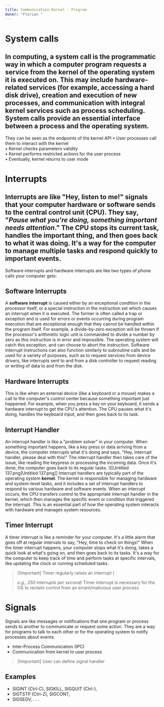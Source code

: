 ```yaml
---
title: Communication Kernel - Program
Owner: "Florian "
---
```

# System calls
In computing, a **system call** is the programmatic way in which a computer program requests a service from the kernel of the operating system it is executed on. This may include hardware-related services (for example, accessing a hard disk drive), creation and execution of new processes, and communication with integral kernel services such as process scheduling. System calls provide an essential interface between a process and the operating system.
---
They can be seen as the endpoints of the kernel API
• User processes call them to interact with the kernel  
• Kernel checks parameters validity  
• Kernel performs restricted actions for the user process  
• Eventually, kernel returns to user mode
# Interrupts
Interrupts are like "Hey, listen to me!" signals that your computer hardware or software sends to the central control unit (CPU). They say, "_Pause what you're doing, something important needs attention_." The CPU stops its current task, handles the important thing, and then goes back to what it was doing. It's a way for the computer to manage multiple tasks and respond quickly to important events.
---
Software interrupts and hardware interrupts are like two types of phone calls your computer gets:
## Software Interrupts
A **software interrupt** is caused either by an exceptional condition in the processor itself, or a special instruction in the instruction set which causes an interrupt when it is executed. The former is often called a trap or exception and is used for errors or events occurring during program execution that are exceptional enough that they cannot be handled within the program itself. For example, a divide-by-zero exception will be thrown if the processor's arithmetic logic unit is commanded to divide a number by zero as this instruction is in error and impossible. The operating system will catch this exception, and can choose to abort the instruction. Software interrupt instructions can also function similarly to subroutine calls and be used for a variety of purposes, such as to request services from device drivers, like interrupts sent to and from a disk controller to request reading or writing of data to and from the disk.
## Hardware Interrupts
This is like when an external device (like a keyboard or a mouse) makes a call to the computer's control center because something important just happened. For example, when you press a key on your keyboard, it sends a hardware interrupt to get the CPU's attention. The CPU pauses what it's doing, handles the keyboard input, and then goes back to its task.
## Interrupt Handler
An interrupt handler is like a "problem solver" in your computer. When something important happens, like a key press or data arriving from a device, the computer interrupts what it's doing and says, "Hey, interrupt handler, please deal with this!" The interrupt handler then takes care of the issue, like reading the keypress or processing the incoming data. Once it's done, the computer goes back to its regular tasks.
![[Untitled 137.png|Untitled 137.png]]
Interrupt handlers are typically part of the operating system **kernel**. The kernel is responsible for managing hardware and system-level tasks, and it includes a set of interrupt handlers to respond to various hardware and software events. When an interrupt occurs, the CPU transfers control to the appropriate interrupt handler in the kernel, which then manages the specific event or condition that triggered the interrupt. This is an essential part of how the operating system interacts with hardware and manages system resources.
## Timer Interrupt
A timer interrupt is like a reminder for your computer. It's a little alarm that goes off at regular intervals to say, "Hey, time to check on things!" When the timer interrupt happens, your computer stops what it's doing, takes a quick look at what's going on, and then goes back to its tasks. It's a way for the computer to keep track of time and perform tasks at specific intervals, like updating the clock or running scheduled tasks.

> [!important] Timer regularly raises an interrupt (
> 
> _e.g., 250 interrupts per second_)
Timer interrupt is necessary for the OS to reclaim control from an errant/malicious user process
# Signals
Signals are like messages or notifications that one program or process sends to another to communicate or request some action. They are a way for programs to talk to each other or for the operating system to notify processes about events.
- Inter-Process Communication (IPC)
- Communication from kernel to user process

> [!important] User can define signal handler
## Examples
- SIGINT (Ctrl-C), SIGKILL, SIGQUIT (Ctrl-\),
- SIGTSTP (Ctrl-Z), SIGCONT,
- SIGSEGV, . . .